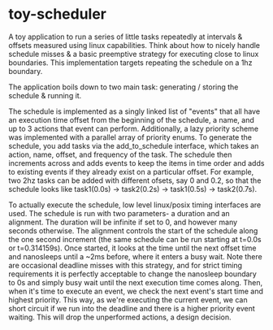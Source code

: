 # toy-scheduler
A toy application to run a series of little tasks repeatedly at intervals &amp; offsets measured using linux capabilities. Think about how to nicely handle schedule misses &amp; a basic preemptive strategy for executing close to linux boundaries. This implementation targets repeating the schedule on a 1hz boundary.

The application boils down to two main task: generating / storing the schedule & running it.

The schedule is implemented as a singly linked list of "events" that all have an execution time offset from the beginning of the schedule, a name, and up to 3 actions that event can perform. Additionally, a lazy priority scheme was implemented with a parallel array of priority enums. To generate the schedule, you add tasks via the add_to_schedule interface, which takes an action, name, offset, and frequency of the task. The schedule then increments across and adds events to keep the items in time order and adds to existing events if they already exist on a particular offset. For example, two 2hz tasks can be added with different ofsets, say 0 and 0.2, so that the schedule looks like task1(0.0s) -> task2(0.2s) -> task1(0.5s) -> task2(0.7s).

To actually execute the schedule, low level linux/posix timing interfaces are used. The schedule is run with two parameters- a duration and an alignment. The duration will be infinite if set to 0, and however many seconds otherwise. The alignment controls the start of the schedule along the one second increment (the same schedule can be run starting at t=0.0s or t=0.314159s). Once started, it looks at the time until the next offset time and nanosleeps until a ~2ms before, where it enters a busy wait. Note there are occasional deadline misses with this strategy, and for strict timing requirements it is perfectly acceptable to change the nanosleep boundary to 0s and simply busy wait until the next execution time comes along. Then, when it's time to execute an event, we check the next event's start time and highest priority. This way, as we're executing the current event, we can short circuit if we run into the deadline and there is a higher priority event waiting. This will drop the unperformed actions, a design decision.